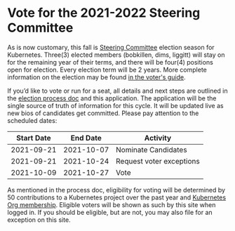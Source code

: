 # Vote for the 2021-2022 Steering Committee

As is now customary, this fall is [Steering Committee](https://github.com/kubernetes/steering) election season for Kubernetes. Three(3) elected members (bobkillen, dims, liggitt) will stay on for the remaining year of their terms, and there will be four(4) positions open for election. Every election term will be 2 years. More complete information on the election may be found [in the voter's guide](https://github.com/kubernetes/community/tree/master/events/elections/2021).

If you’d like to vote or run for a seat, all details and next steps are outlined in the [election process doc](https://git.k8s.io/steering/elections.md) and this application. The application will be the single source of truth of information for this cycle. It will be updated live as new bios of candidates get committed. Please pay attention to the scheduled dates:

| Start Date | End Date | Activity |
| ---------- | -------- | -----------------|
| 2021-09-21 | 2021-10-07 | Nominate Candidates |
| 2021-09-21 | 2021-10-24 | Request voter exceptions |
| 2021-10-09 | 2021-10-27 | Vote |

As mentioned in the process doc, eligibility for voting will be determined by 50 contributions to a Kubernetes project over the past year and [Kubernetes Org membership](https://github.com/kubernetes/community/blob/master/community-membership.md).  Eligible voters will be shown as such by this site when logged in.  If you should be eligible, but are not, you may also file for an exception on this site.
